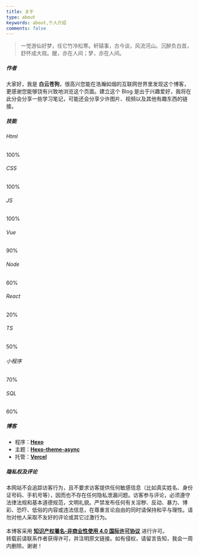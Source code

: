 ```yaml
---
title: 关于
type: about
keywords: about,个人介绍
comments: false
---
```


<div class="row trm-scroll-animation trm-active-el" style="margin-bottom: var(--card-bottom-card);">
    <div class="col-lg-12">
        <blockquote>一觉游仙好梦，任它竹冷松寒。轩辕事，古今谈，风流河山。沉醉负白首，舒怀成大观。醒，亦在人间；梦，亦在人间。</blockquote>
    </div>
</div>

<div class="row trm-scroll-animation" >
    <div class="col-lg-12">
        <h5 class="trm-title-with-divider">作者 <span data-number="01"></span></h5>
        <div class="trm-card trm-active-el">
            大家好，我是 <strong>白云苍狗</strong>，很高兴您能在浩瀚如烟的互联网世界里发现这个博客，更感谢您能够饶有兴致地浏览这个页面。建立这个 Blog 是出于兴趣爱好，我将在此分会分享一些学习笔记，可能还会分享少许图片、视频以及其他有趣东西的链接。
        </div>
    </div>
</div>

<div class="row trm-scroll-animation" >
  <div class="col-lg-12">
    <h5 class="trm-mb-40 trm-title-with-divider">技能 <span data-number="02"></span></h5>
  </div>
  <div class="col-lg-4">
    <div class="trm-skill-card trm-scroll-animation trm-active-el" >
      <div class="trm-mb-40">
        <div class="trm-skill-header">
          <h6 class="trm-mb-15">Html</h6>
          <span class="trm-label trm-label-light">100%</span></div>
        <div class="trm-progressbar-frame">
          <div class="trm-progressbar p100"></div>
        </div>
      </div>
      <div class="trm-mb-40">
        <div class="trm-skill-header">
          <h6 class="trm-mb-15">CSS</h6>
          <span class="trm-label trm-label-light">100%</span></div>
        <div class="trm-progressbar-frame">
          <div class="trm-progressbar p100"></div>
        </div>
      </div>
      <div>
        <div class="trm-skill-header">
          <h6 class="trm-mb-15">JS</h6>
          <span class="trm-label trm-label-light">100%</span></div>
        <div class="trm-progressbar-frame">
          <div class="trm-progressbar p100"></div>
        </div>
      </div>
    </div>
  </div>
  <div class="col-lg-4">
    <div class="trm-skill-card trm-scroll-animation trm-active-el" >
      <div class="trm-mb-40">
        <div class="trm-skill-header">
          <h6 class="trm-mb-15">Vue</h6>
          <span class="trm-label trm-label-light">90%</span></div>
        <div class="trm-progressbar-frame">
          <div class="trm-progressbar p90"></div>
        </div>
      </div>
      <div class="trm-mb-40">
        <div class="trm-skill-header">
          <h6 class="trm-mb-15">Node</h6>
          <span class="trm-label trm-label-light">60%</span></div>
        <div class="trm-progressbar-frame">
          <div class="trm-progressbar p60"></div>
        </div>
      </div>
      <div>
        <div class="trm-skill-header">
          <h6 class="trm-mb-15">React</h6>
          <span class="trm-label trm-label-light">20%</span></div>
        <div class="trm-progressbar-frame">
          <div class="trm-progressbar p20"></div>
        </div>
      </div>
    </div>
  </div>
  <div class="col-lg-4">
    <div class="trm-skill-card trm-scroll-animation trm-active-el" >
      <div class="trm-mb-40">
        <div class="trm-skill-header">
          <h6 class="trm-mb-15">TS</h6>
          <span class="trm-label trm-label-light">50%</span></div>
        <div class="trm-progressbar-frame">
          <div class="trm-progressbar p50"></div>
        </div>
      </div>
      <div class="trm-mb-40">
        <div class="trm-skill-header">
          <h6 class="trm-mb-15">小程序</h6>
          <span class="trm-label trm-label-light">70%</span></div>
        <div class="trm-progressbar-frame">
          <div class="trm-progressbar p70"></div>
        </div>
      </div>
      <div>
        <div class="trm-skill-header">
          <h6 class="trm-mb-15">SQL</h6>
          <span class="trm-label trm-label-light">60%</span></div>
        <div class="trm-progressbar-frame">
          <div class="trm-progressbar p60"></div>
        </div>
      </div>
    </div>
  </div>
</div>

<div class="row trm-scroll-animation">
    <div class="col-lg-12">
        <h5 class="trm-title-with-divider">博客 <span data-number="03"></span></h5>
        <div class="trm-card trm-active-el">
            <ul class="trm-list">
                <li>程序：<a href="https://hexo.io" style="font-weight:700" target="_blank" rel="nofollow">Hexo</a></li>
                <li>主题：<a href="https://github.com/MaLuns/hexo-theme-async" style="font-weight:700" target="_blank" rel="nofollow">Hexo-theme-async</a></li>
                <li>托管：<a href="https://vercel.com" style="font-weight:700" target="_blank" rel="nofollow">Vercel</a></li>
            </ul>
        </div>
    </div>
</div>

<div class="row trm-scroll-animation">
    <div class="col-lg-12">
        <h5 class="trm-title-with-divider">隐私权及评论 <span data-number="04"></span></h5>
        <div class="trm-card trm-active-el">
            本网站不会追踪访客行为，且不要求访客提供任何敏感信息（比如真实姓名、身份证号码、手机号等），因而也不存在任何隐私泄漏问题。访客参与评论，必须遵守法律法规和基本道德规范，文明礼貌。严禁发布任何有关淫秽、反动、暴力、博彩、恐吓、低俗的内容或违法信息，在尊重言论自由的同时请保持和平与理性。请勿对他人采取不友好的评论或其它过激行为。
            <br><br>
            本博客采用 <strong><a target="_blank" rel="noopener" href="https://creativecommons.org/licenses/by-nc-sa/4.0/deed.zh">知识产权署名-非商业性使用 4.0 国际许可协议</a></strong> 进行许可。
            <br>转载前请联系作者获得许可，并注明原文链接。如有侵权，请留言告知，我会一周内删除。谢谢！
        </div>
    </div>
</div>